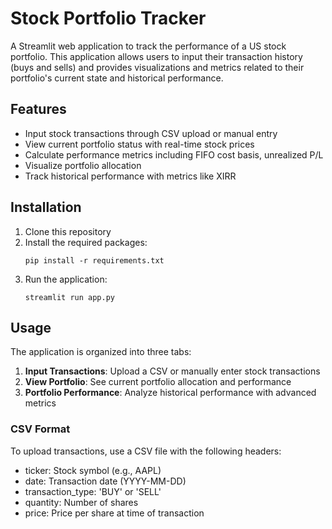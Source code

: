 # Stock Portfolio Tracker

A Streamlit web application to track the performance of a US stock portfolio. This application allows users to input their transaction history (buys and sells) and provides visualizations and metrics related to their portfolio's current state and historical performance.

## Features

- Input stock transactions through CSV upload or manual entry
- View current portfolio status with real-time stock prices
- Calculate performance metrics including FIFO cost basis, unrealized P/L
- Visualize portfolio allocation
- Track historical performance with metrics like XIRR

## Installation

1. Clone this repository
2. Install the required packages:
   ```
   pip install -r requirements.txt
   ```
3. Run the application:
   ```
   streamlit run app.py
   ```

## Usage

The application is organized into three tabs:

1. **Input Transactions**: Upload a CSV or manually enter stock transactions
2. **View Portfolio**: See current portfolio allocation and performance
3. **Portfolio Performance**: Analyze historical performance with advanced metrics

### CSV Format

To upload transactions, use a CSV file with the following headers:
- ticker: Stock symbol (e.g., AAPL)
- date: Transaction date (YYYY-MM-DD)
- transaction_type: 'BUY' or 'SELL'
- quantity: Number of shares
- price: Price per share at time of transaction